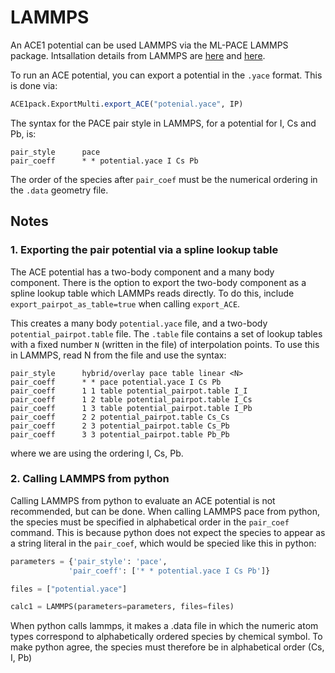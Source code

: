 # LAMMPS

An ACE1 potential can be used LAMMPS via the ML-PACE LAMMPS package. Intsallation details from LAMMPS are [here](https://docs.lammps.org/Build_extras.html#ml-pace) and [here](https://github.com/ICAMS/lammps-user-pace). 

To run an ACE potential, you can export a potential in the `.yace` format. This is done via:

```julia
ACE1pack.ExportMulti.export_ACE("potenial.yace", IP)
```

The syntax for the PACE pair style in LAMMPS, for a potential for I, Cs and Pb, is:

```
pair_style      pace
pair_coeff      * * potential.yace I Cs Pb
```
The order of the species after `pair_coef` must be the numerical ordering in the `.data` geometry file. 

## Notes

### 1. Exporting the pair potential via a spline lookup table

The ACE potential has a two-body component and a many body component. There is the option to export the two-body component as a spline lookup table which LAMMPs reads directly. To do this, include `export_pairpot_as_table=true` when calling `export_ACE`.

This creates a many body `potential.yace` file, and a two-body `potential_pairpot.table` file. The `.table` file contains a set of lookup tables with a fixed number `N` (written in the file) of interpolation points. To use this in LAMMPS, read N from the file and use the syntax:

```
pair_style      hybrid/overlay pace table linear <N>
pair_coeff      * * pace potential.yace I Cs Pb
pair_coeff      1 1 table potential_pairpot.table I_I
pair_coeff      1 2 table potential_pairpot.table I_Cs
pair_coeff      1 3 table potential_pairpot.table I_Pb
pair_coeff      2 2 potential_pairpot.table Cs_Cs
pair_coeff      2 3 potential_pairpot.table Cs_Pb
pair_coeff      3 3 potential_pairpot.table Pb_Pb
```

where we are using the ordering I, Cs, Pb.

### 2. Calling LAMMPS from python

Calling LAMMPS from python to evaluate an ACE potential is not recommended, but can be done. When calling LAMMPS pace from python, the species must be specified in alphabetical order in the `pair_coef` command. This is because python does not expect the species to appear as a string literal in the `pair_coef`, which would be specied like this in python:

```python
parameters = {'pair_style': 'pace',
             'pair_coeff': ['* * potential.yace I Cs Pb']}

files = ["potential.yace"]

calc1 = LAMMPS(parameters=parameters, files=files)
```

When python calls lammps, it makes a .data file in which the numeric atom types correspond to alphabetically ordered species by chemical symbol. To make python agree, the species must therefore be in alphabetical order (Cs, I, Pb)
